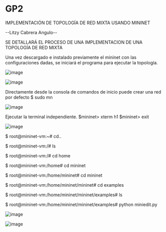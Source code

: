 # GP2
IMPLEMENTACIÓN DE TOPOLOGÍA DE RED MIXTA USANDO MININET

--Litzy Cabrera Angulo--

SE DETALLARÁ EL PROCESO DE UNA IMPLEMENTACION DE UNA TOPOLOGÍA DE RED MIXTA


Una vez  descargado e instalado previamente el mininet con las configuraciones dadas, se iniciará el programa para ejecutar la topología.


![image](https://user-images.githubusercontent.com/87455748/125714953-eea92b71-fda2-43f2-9719-d7ac2bb0cd51.png)



![image](https://user-images.githubusercontent.com/87455748/125715318-f03dcccc-c56b-439f-9004-0986df8628d3.png)



Directamente desde la consola de comandos de inicio puede crear una red por defecto 
$ sudo mn

![image](https://user-images.githubusercontent.com/87455748/125715455-ce1f2d2a-c2b3-4907-bb6d-8a1fdc10e68d.png)

Ejecutar la terminal independiente.
$mininet> xterm h1
$mininet> exit


![image](https://user-images.githubusercontent.com/87455748/125715592-b5225161-1775-41d4-a480-583a541d4162.png)

$ root@mininet-vm:~# cd..

$ root@mininet-vm:/# ls

$ root@mininet-vm:/# cd home

$ root@mininet-vm:/home# cd mininet

$ root@mininet-vm:/home/mininet# cd mininet

$ root@mininet-vm:/home/mininet/mininet# cd examples

$ root@mininet-vm:/home/mininet/mininet/examples# ls

$ root@mininet-vm:/home/mininet/mininet/examples# python miniedit.py


![image](https://user-images.githubusercontent.com/87455748/125715871-0525035a-1d7d-4b0a-8b3e-cb6004af2cc3.png)

![image](https://user-images.githubusercontent.com/87455748/125716295-262156bb-a009-4f9b-9673-20357020cdad.png)







